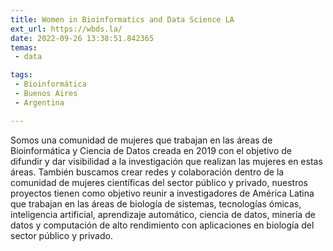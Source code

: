 ```yaml
---
title: Women in Bioinformatics and Data Science LA
ext_url: https://wbds.la/
date: 2022-09-26 13:38:51.842365
temas:
 - data

tags:
 - Bioinformática
 - Buenos Aires
 - Argentina

---
```


Somos una comunidad de mujeres que trabajan en las áreas de Bioinformática y Ciencia de Datos creada en 2019 con el objetivo de difundir y dar visibilidad a la investigación que realizan las mujeres en estas áreas. También buscamos crear redes y colaboración dentro de la comunidad de mujeres científicas del sector público y privado, nuestros proyectos tienen como objetivo reunir a investigadores de América Latina que trabajan en las áreas de biología de sistemas, tecnologías ómicas, inteligencia artificial, aprendizaje automático, ciencia de datos, minería de datos y computación de alto rendimiento con aplicaciones en biología del sector público y privado.

    